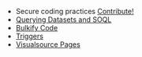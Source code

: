 - Secure coding practices  [Contribute!](../CONTRIBUTING.md)
- [Querying Datasets and SOQL](/_pages/Querying-Datasets-and-SOQL.md)
- [Bulkify Code](/_pages/Bulkify-Code.md)
- [Triggers](/_pages/Triggers.md)
- [Visualsource Pages](/_pages/Visualsource-Pages.md)